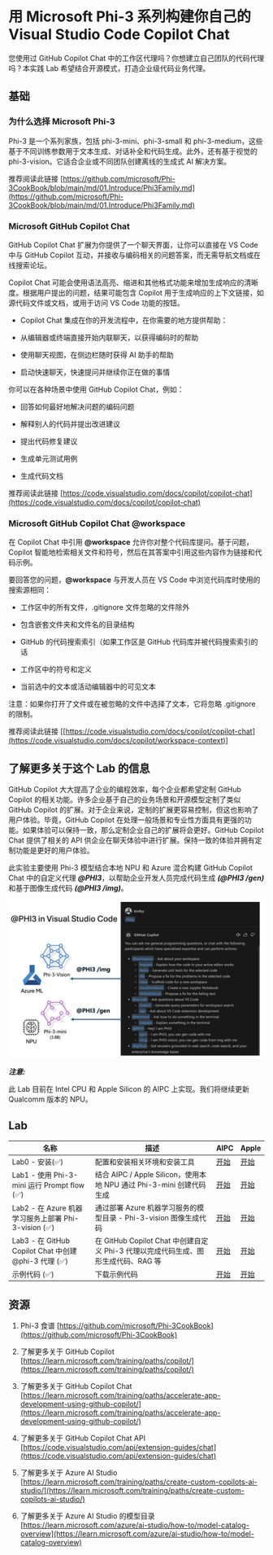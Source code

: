 # 用 Microsoft Phi-3 系列构建你自己的 Visual Studio Code Copilot Chat 

您使用过 GitHub Copilot Chat 中的工作区代理吗？你想建立自己团队的代码代理吗？本实践 Lab 希望结合开源模式，打造企业级代码业务代理。

## 基础

### 为什么选择 Microsoft Phi-3

Phi-3 是一个系列家族，包括 phi-3-mini、phi-3-small 和 phi-3-medium，这些基于不同训练参数用于文本生成、对话补全和代码生成。此外，还有基于视觉的 phi-3-vision。它适合企业或不同团队创建离线的生成式 AI 解决方案。

推荐阅读此链接 [https://github.com/microsoft/Phi-3CookBook/blob/main/md/01.Introduce/Phi3Family.md](https://github.com/microsoft/Phi-3CookBook/blob/main/md/01.Introduce/Phi3Family.md)

### Microsoft GitHub Copilot Chat

GitHub Copilot Chat 扩展为你提供了一个聊天界面，让你可以直接在 VS Code 中与 GitHub Copilot 互动，并接收与编码相关的问题答案，而无需导航文档或在线搜索论坛。

Copilot Chat 可能会使用语法高亮、缩进和其他格式功能来增加生成响应的清晰度。根据用户提出的问题，结果可能包含 Copilot 用于生成响应的上下文链接，如源代码文件或文档，或用于访问 VS Code 功能的按钮。

- Copilot Chat 集成在你的开发流程中，在你需要的地方提供帮助：

- 从编辑器或终端直接开始内联聊天，以获得编码时的帮助

- 使用聊天视图，在侧边栏随时获得 AI 助手的帮助

- 启动快速聊天，快速提问并继续你正在做的事情

你可以在各种场景中使用 GitHub Copilot Chat，例如：

- 回答如何最好地解决问题的编码问题

- 解释别人的代码并提出改进建议

- 提出代码修复建议

- 生成单元测试用例

- 生成代码文档

推荐阅读此链接 [https://code.visualstudio.com/docs/copilot/copilot-chat](https://code.visualstudio.com/docs/copilot/copilot-chat)

### Microsoft GitHub Copilot Chat @workspace

在 Copilot Chat 中引用 **@workspace** 允许你对整个代码库提问。基于问题，Copilot 智能地检索相关文件和符号，然后在其答案中引用这些内容作为链接和代码示例。

要回答您的问题，**@workspace** 与开发人员在 VS Code 中浏览代码库时使用的搜索源相同：

- 工作区中的所有文件，.gitignore 文件忽略的文件除外

- 包含嵌套文件夹和文件名的目录结构

- GitHub 的代码搜索索引（如果工作区是 GitHub 代码库并被代码搜索索引的话

- 工作区中的符号和定义

- 当前选中的文本或活动编辑器中的可见文本

注意：如果你打开了文件或在被忽略的文件中选择了文本，它将忽略 .gitignore 的限制。

推荐阅读此链接 [[https://code.visualstudio.com/docs/copilot/copilot-chat](https://code.visualstudio.com/docs/copilot/workspace-context)]

## 了解更多关于这个 Lab 的信息

GitHub Copilot 大大提高了企业的编程效率，每个企业都希望定制 GitHub Copilot 的相关功能。许多企业基于自己的业务场景和开源模型定制了类似 GitHub Copilot 的扩展。对于企业来说，定制的扩展更容易控制，但这也影响了用户体验。毕竟，GitHub Copilot 在处理一般场景和专业性方面具有更强的功能。如果体验可以保持一致，那么定制企业自己的扩展将会更好。GitHub Copilot Chat 提供了相关的 API 供企业在聊天体验中进行扩展。保持一致的体验并拥有定制功能是更好的用户体验。

此实验主要使用 Phi-3 模型结合本地 NPU 和 Azure 混合构建 GitHub Copilot Chat 中的自定义代理 ***@PHI3***，以帮助企业开发人员完成代码生成 ***(@PHI3 /gen)*** 和基于图像生成代码 ***(@PHI3 /img)***。

![PHI3](../../../../../imgs/07/01/cover.png)

***注意:***

此 Lab 目前在 Intel CPU 和 Apple Silicon 的 AIPC 上实现。我们将继续更新 Qualcomm 版本的 NPU。

## Lab

| 名称 | 描述 | AIPC | Apple |
| ------------ | ----------- | -------- |-------- |
| Lab0 - 安装(✅) | 配置和安装相关环境和安装工具 | [开始](./HOL/AIPC/01.Installations.md) |[开始](./HOL/Apple/01.Installations.md) |
| Lab1 - 使用 Phi-3-mini 运行 Prompt flow (✅) | 结合 AIPC / Apple Silicon，使用本地 NPU 通过 Phi-3-mini 创建代码生成 | [开始](./HOL/AIPC/02.PromptflowWithNPU.md) |  [开始](./HOL/Apple/02.PromptflowWithMLX.md) |
| Lab2 - 在 Azure 机器学习服务上部署 Phi-3-vision (✅) | 通过部署 Azure 机器学习服务的模型目录 - Phi-3-vision 图像生成代码 | [开始](./HOL/AIPC/03.DeployPhi3VisionOnAzure.md) |[开始](./HOL/Apple/03.DeployPhi3VisionOnAzure.md) |
| Lab3 - 在 GitHub Copilot Chat 中创建 @phi-3 代理 (✅) | 在 GitHub Copilot Chat 中创建自定义 Phi-3 代理以完成代码生成、图形生成代码、RAG 等 | [开始](./HOL/AIPC/04.CreatePhi3AgentInVSCode.md) | [开始](./HOL/Apple/04.CreatePhi3AgentInVSCode.md) |
| 示例代码 (✅) | 下载示例代码 | [开始](../../../code/07.Lab/01/AIPC/) | [开始](../../../code/07.Lab/01/Apple/) |

## 资源

1. Phi-3 食谱 [https://github.com/microsoft/Phi-3CookBook](https://github.com/microsoft/Phi-3CookBook)

2. 了解更多关于 GitHub Copilot [https://learn.microsoft.com/training/paths/copilot/](https://learn.microsoft.com/training/paths/copilot/)

3. 了解更多关于 GitHub Copilot Chat [https://learn.microsoft.com/training/paths/accelerate-app-development-using-github-copilot/](https://learn.microsoft.com/training/paths/accelerate-app-development-using-github-copilot/)

4. 了解更多关于 GitHub Copilot Chat API [https://code.visualstudio.com/api/extension-guides/chat](https://code.visualstudio.com/api/extension-guides/chat)

5. 了解更多关于 Azure AI Studio [https://learn.microsoft.com/training/paths/create-custom-copilots-ai-studio/](https://learn.microsoft.com/training/paths/create-custom-copilots-ai-studio/)

6. 了解更多关于 Azure AI Studio 的模型目录 [https://learn.microsoft.com/azure/ai-studio/how-to/model-catalog-overview](https://learn.microsoft.com/azure/ai-studio/how-to/model-catalog-overview)
